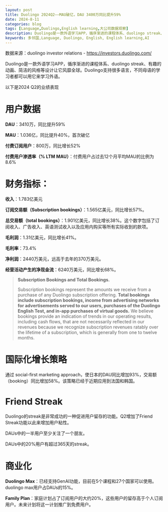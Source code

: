 ```yaml
---
layout: post
title: Duolingo 2024Q2——MAU破亿，DAU 3400万同比提升59%
date: 2024-8-11
categories: blog
tags: [Language,Duolingo,English learning,大公司数据观察]
description: Duolingo是一款外语学习APP，循序渐进的课程体系、duolingo streak、有趣的动画、简洁的风格等设计让它风靡全球。Duolingo支持很多语言，不同母语的学习者都可以用它来学习外语。2024Q2，MAU（月活跃用户）破亿，DAU 3400万，同比提升59%
keywords: 多邻国,Language, Duolingo, English, English learning,AI
---
```



数据来源：duolingo investor relations - https://investors.duolingo.com/

Duolingo是一款外语学习APP，循序渐进的课程体系、duolingo streak、有趣的动画、简洁的风格等设计让它风靡全球。Duolingo支持很多语言，不同母语的学习者都可以用它来学习外语。

以下是2024 Q2的业绩表现

# 用户数据

**DAU**：3410万，同比提升59%

**MAU**：1.036亿，同比提升40%，首次破亿

**付费订阅用户**：800万，同比增长52%

**付费用户渗透率（% LTM MAU）**：付费用户占过去12个月平均MAU的比例为8.6%

# 财务指标：

**收入**：1.783亿美元

**订阅交易额（Subscription bookings）**：1.565亿美元，同比增长57%。

**总交易额（total bookings）**：1.901亿美元，同比增长38%。这个数字包括了订阅收入、广告收入、英语测试收入以及应用内购买等所有实际收到的款项。

**毛利润**：1.31亿美元，同比增长41%。

**毛利率**：73.4%

**净利润**：2440万美元，远高于去年的370万美元。

**经营活动产生的净现金流**：6240万美元，同比增长68%。

> **Subscription Bookings and Total Bookings.** 
> 
> Subscription bookings represent the amounts we receive from a purchase of any Duolingo subscription offering. 
> **Total bookings include subscription bookings, income from advertising networks for advertisements served to our users, purchases of the Duolingo English Test, and in-app purchases of virtual goods.** 
> We believe bookings provide an indication of trends in our operating results, including cash flows, that are not necessarily reflected in our revenues because we recognize subscription revenues ratably over the lifetime of a subscription, which is generally from one to twelve months.
>

# 国际化增长策略

通过 social-first marketing approach，使日本的DAU同比增加93%，交易额（booking）同比增加58%。该策略已经于近期应用到法国和韩国。

# Friend Streak

Duolingo的streak是非常成功的一种促进用户留存的功能。Q2增加了Friend Streak功能以此来增加用户粘性。

DAUs中的一半用户至少关注了一个朋友。

DAUs中的20%用户有超过365天的streak。

# 商业化

**Duolingo Max**：已经支持GenAI功能，目前在5个课程和27个国家可以使用。duolingo max用户占DAUs的15%。

**Family Plan**：家庭计划占了订阅用户的大约20%，这些用户的留存高于个人订阅用户。未来计划将这一计划推广到免费用户。
